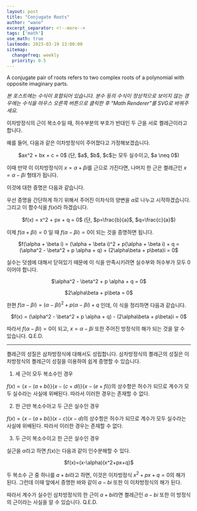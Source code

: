 ```yaml
---
layout: post
title: "Conjugate Roots"
author: "wano"
excerpt_separator: <!--more-->
tags: ['math']
use_math: true
lastmode: 2023-03-19 13:00:00
sitemap:
  changefreq: weekly
  priority: 0.5
---
```


A conjugate pair of roots refers to two complex roots of a polynomial with opposite imaginary parts.<!--more-->

*본 포스트에는 수식이 포함되어 있습니다. 분수 등의 수식이 정상적으로 보이지 않는 경우에는 수식을 마우스 오른쪽 버튼으로 클릭한 후 "Math Renderer"를 SVG로 바꿔주세요.*

이차방정식의 근이 복소수일 때, 허수부분의 부호가 반대인 두 근을 서로 켤레근이라고 합니다.

예를 들어, 다음과 같은 이차방정식이 주어졌다고 가정해보겠습니다.

<p style="text-align: center;">$ax^2 + bx + c = 0$ (단, $a$, $b$, $c$는 모두 실수이고, $a \neq 0$)</p>

이때 만약 이 이차방정식이 $x = \alpha + \beta i$를 근으로 가진다면, 나머지 한 근은 켤레근인 $x = \alpha - \beta i$ 형태가 됩니다.

이것에 대한 증명은 다음과 같습니다.

우선 증명을 간단하게 하기 위해서 주어진 이차식의 양변을 $a$로 나누고 시작하겠습니다. 그리고 이 함수식을 $f(x)$라 하겠습니다.

<p style="text-align: center;">$f(x) = x^2 + px + q = 0$ (단, $p=\frac{b}{a}$, $q=\frac{c}{a}$)</p>

이제 $f(\alpha + \beta i) = 0$ 일 때 $f(\alpha - \beta i) = 0$이 되는 것을 증명하면 됩니다.

<p style="text-align: center;">$f(\alpha + \beta i) = (\alpha + \beta i)^2 + p(\alpha + \beta i) + q = (\alpha^2 - \beta^2 + p \alpha + q) + (2\alpha\beta + p\beta)i = 0$</p>

실수는 덧셈에 대해서 닫혀있기 때문에 이 식을 만족시키려면 실수부와 허수부가 모두 0이어야 합니다.

<p style="text-align: center;">$\alpha^2 - \beta^2 + p \alpha + q = 0$</p>
<p style="text-align: center;">$2\alpha\beta + p\beta = 0$</p>

한편 $f(\alpha - \beta i) = (\alpha - \beta i)^2 + p(\alpha - \beta i) + q$ 인데, 이 식을 정리하면 다음과 같습니다.

<p style="text-align: center;">$f(x) = (\alpha^2 - \beta^2 + p \alpha + q) - (2\alpha\beta + p\beta)i = 0$</p>

따라서 $f(\alpha - \beta i) = 0$이 되고, $x = \alpha - \beta i$ 또한 주어진 방정식의 해가 되는 것을 알 수 있습니다. Q.E.D.

---

켤레근의 성질은 삼차방정식에 대해서도 성립합니다. 삼차방정식의 켤레근의 성질은 이차방정식의 켤레근이 성질을 이용하여 쉽게 증명할 수 있습니다.

1) 세 근이 모두 복소수인 경우

$f(x)=\lbrace x-(a+bi) \rbrace \lbrace x-(c+di)\rbrace \lbrace x-(e+fi) \rbrace$의 상수항은 허수가 되므로 계수가 모두 실수라는 사실에 위배된다. 따라서 이러한 경우는 존재할 수 없다.

2) 한 근만 복소수아고 두 근은 실수인 경우

$f(x)=\lbrace x-(a+bi) \rbrace (x-c)(x-d)$의 상수항은 허수가 되므로 계수가 모두 실수라는 사실에 위배된다. 따라서 이러한 경우는 존재할 수 없다.

3) 두 근이 복소수이고 한 근은 실수인 경우

실근을 $\alpha$라고 하면 $f(x)$는 다음과 같이 인수분해할 수 있다.

<p style="text-align: center;">$f(x)=(x-\alpha)(x^2+px+q)$</p>

두 복소수 근 중 하나를 $a+bi$라고 하면, 이것은 이차방정식 $x^2+px+q=0$의 해가 된다. 그런데 이때 앞에서 증명한 바와 같이 $a-bi$ 또한 이 이차방정식의 해가 된다.

따라서 계수가 실수인 삼차방정식의 한 근이 $a+bi$라면 켤레근인 $a-bi$ 또한 이 방정식의 근이라는 사실을 알 수 있습니다. Q.E.D.


